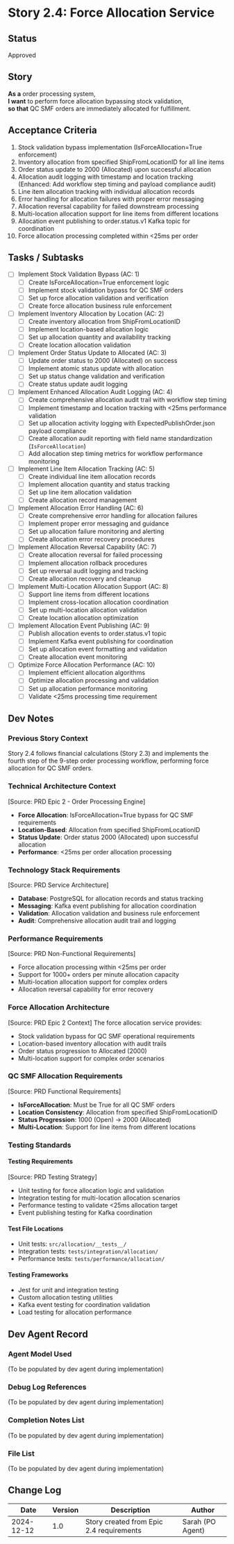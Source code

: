 # Story 2.4: Force Allocation Service

## Status
Approved

## Story
**As a** order processing system,  
**I want** to perform force allocation bypassing stock validation,  
**so that** QC SMF orders are immediately allocated for fulfillment.

## Acceptance Criteria
1. Stock validation bypass implementation (IsForceAllocation=True enforcement)
2. Inventory allocation from specified ShipFromLocationID for all line items
3. Order status update to 2000 (Allocated) upon successful allocation
4. Allocation audit logging with timestamp and location tracking (Enhanced: Add workflow step timing and payload compliance audit)
5. Line item allocation tracking with individual allocation records
6. Error handling for allocation failures with proper error messaging
7. Allocation reversal capability for failed downstream processing
8. Multi-location allocation support for line items from different locations
9. Allocation event publishing to order.status.v1 Kafka topic for coordination
10. Force allocation processing completed within <25ms per order

## Tasks / Subtasks

- [ ] Implement Stock Validation Bypass (AC: 1)
  - [ ] Create IsForceAllocation=True enforcement logic
  - [ ] Implement stock validation bypass for QC SMF orders
  - [ ] Set up force allocation validation and verification
  - [ ] Create force allocation business rule enforcement

- [ ] Implement Inventory Allocation by Location (AC: 2)
  - [ ] Create inventory allocation from ShipFromLocationID
  - [ ] Implement location-based allocation logic
  - [ ] Set up allocation quantity and availability tracking
  - [ ] Create location allocation validation

- [ ] Implement Order Status Update to Allocated (AC: 3)
  - [ ] Update order status to 2000 (Allocated) on success
  - [ ] Implement atomic status update with allocation
  - [ ] Set up status change validation and verification
  - [ ] Create status update audit logging

- [ ] Implement Enhanced Allocation Audit Logging (AC: 4)
  - [ ] Create comprehensive allocation audit trail with workflow step timing
  - [ ] Implement timestamp and location tracking with <25ms performance validation
  - [ ] Set up allocation activity logging with ExpectedPublishOrder.json payload compliance
  - [ ] Create allocation audit reporting with field name standardization (`IsForceAllocation`)
  - [ ] Add allocation step timing metrics for workflow performance monitoring

- [ ] Implement Line Item Allocation Tracking (AC: 5)
  - [ ] Create individual line item allocation records
  - [ ] Implement allocation quantity and status tracking
  - [ ] Set up line item allocation validation
  - [ ] Create allocation record management

- [ ] Implement Allocation Error Handling (AC: 6)
  - [ ] Create comprehensive error handling for allocation failures
  - [ ] Implement proper error messaging and guidance
  - [ ] Set up allocation failure monitoring and alerting
  - [ ] Create allocation error recovery procedures

- [ ] Implement Allocation Reversal Capability (AC: 7)
  - [ ] Create allocation reversal for failed processing
  - [ ] Implement allocation rollback procedures
  - [ ] Set up reversal audit logging and tracking
  - [ ] Create allocation recovery and cleanup

- [ ] Implement Multi-Location Allocation Support (AC: 8)
  - [ ] Support line items from different locations
  - [ ] Implement cross-location allocation coordination
  - [ ] Set up multi-location allocation validation
  - [ ] Create location allocation optimization

- [ ] Implement Allocation Event Publishing (AC: 9)
  - [ ] Publish allocation events to order.status.v1 topic
  - [ ] Implement Kafka event publishing for coordination
  - [ ] Set up allocation event formatting and validation
  - [ ] Create allocation event monitoring

- [ ] Optimize Force Allocation Performance (AC: 10)
  - [ ] Implement efficient allocation algorithms
  - [ ] Optimize allocation processing and validation
  - [ ] Set up allocation performance monitoring
  - [ ] Validate <25ms processing time requirement

## Dev Notes

### Previous Story Context
Story 2.4 follows financial calculations (Story 2.3) and implements the fourth step of the 9-step order processing workflow, performing force allocation for QC SMF orders.

### Technical Architecture Context
[Source: PRD Epic 2 - Order Processing Engine]
- **Force Allocation**: IsForceAllocation=True bypass for QC SMF requirements
- **Location-Based**: Allocation from specified ShipFromLocationID
- **Status Update**: Order status 2000 (Allocated) upon successful allocation
- **Performance**: <25ms per order allocation processing

### Technology Stack Requirements
[Source: PRD Service Architecture]
- **Database**: PostgreSQL for allocation records and status tracking
- **Messaging**: Kafka event publishing for allocation coordination
- **Validation**: Allocation validation and business rule enforcement
- **Audit**: Comprehensive allocation audit trail and logging

### Performance Requirements
[Source: PRD Non-Functional Requirements]
- Force allocation processing within <25ms per order
- Support for 1000+ orders per minute allocation capacity
- Multi-location allocation support for complex orders
- Allocation reversal capability for error recovery

### Force Allocation Architecture
[Source: PRD Epic 2 Context]
The force allocation service provides:
- Stock validation bypass for QC SMF operational requirements
- Location-based inventory allocation with audit trails
- Order status progression to Allocated (2000)
- Multi-location support for complex order scenarios

### QC SMF Allocation Requirements
[Source: PRD Functional Requirements]
- **IsForceAllocation**: Must be True for all QC SMF orders
- **Location Consistency**: Allocation from specified ShipFromLocationID
- **Status Progression**: 1000 (Open) → 2000 (Allocated)
- **Multi-Location**: Support for line items from different locations

### Testing Standards

#### Testing Requirements
[Source: PRD Testing Strategy]
- Unit testing for force allocation logic and validation
- Integration testing for multi-location allocation scenarios
- Performance testing to validate <25ms allocation target
- Event publishing testing for Kafka coordination

#### Test File Locations
- Unit tests: `src/allocation/__tests__/`
- Integration tests: `tests/integration/allocation/`
- Performance tests: `tests/performance/allocation/`

#### Testing Frameworks
- Jest for unit and integration testing
- Custom allocation testing utilities
- Kafka event testing for coordination validation
- Load testing for allocation performance

## Dev Agent Record

### Agent Model Used
(To be populated by dev agent during implementation)

### Debug Log References
(To be populated by dev agent during implementation)

### Completion Notes List
(To be populated by dev agent during implementation)

### File List
(To be populated by dev agent during implementation)

## Change Log

| Date | Version | Description | Author |
|------|---------|-------------|--------|
| 2024-12-12 | 1.0 | Story created from Epic 2.4 requirements | Sarah (PO Agent) |